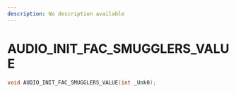 ```yaml
---
description: No description available 
---
```


# AUDIO_INIT_FAC_SMUGGLERS_VALUE

```cpp
void AUDIO_INIT_FAC_SMUGGLERS_VALUE(int _Unk0);
```